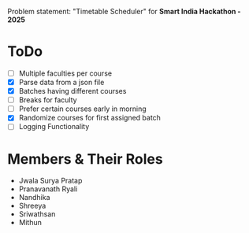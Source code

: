 Problem statement: "Timetable Scheduler" for **Smart India Hackathon - 2025**

# ToDo
- [ ] Multiple faculties per course
- [X] Parse data from a json file
- [X] Batches having different courses
- [ ] Breaks for faculty
- [ ] Prefer certain courses early in morning
- [X] Randomize courses for first assigned batch
- [ ] Logging Functionality

# Members & Their Roles
- Jwala Surya Pratap
- Pranavanath Ryali
- Nandhika
- Shreeya
- Sriwathsan
- Mithun
